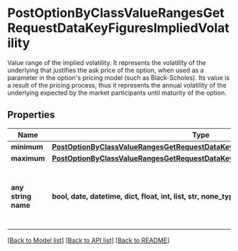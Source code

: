 # PostOptionByClassValueRangesGetRequestDataKeyFiguresImpliedVolatility

Value range of the implied volatility. It represents the volatility of the underlying that justifies the ask price of the option, when used as a parameter in the option's pricing model (such as Black-Scholes). Its value is a result of the pricing process, thus it represents the annual volatility of the underlying expected by the market participants until maturity of the option.

## Properties
Name | Type | Description | Notes
------------ | ------------- | ------------- | -------------
**minimum** | [**PostOptionByClassValueRangesGetRequestDataKeyFiguresImpliedVolatilityMinimum**](PostOptionByClassValueRangesGetRequestDataKeyFiguresImpliedVolatilityMinimum.md) |  | [optional] 
**maximum** | [**PostOptionByClassValueRangesGetRequestDataKeyFiguresImpliedVolatilityMaximum**](PostOptionByClassValueRangesGetRequestDataKeyFiguresImpliedVolatilityMaximum.md) |  | [optional] 
**any string name** | **bool, date, datetime, dict, float, int, list, str, none_type** | any string name can be used but the value must be the correct type | [optional]

[[Back to Model list]](../README.md#documentation-for-models) [[Back to API list]](../README.md#documentation-for-api-endpoints) [[Back to README]](../README.md)


